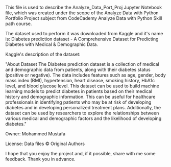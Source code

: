 This file is used to describe the Analyze_Data_Port_Proj Jupyter Notebook file, which was created under the scope of the 
Analyze Data with Python Portfolio Project subject from CodeCademy Analyze Data with Python Skill path course.

The dataset used to perform it was downloaded from Kaggle and it's name is: Diabetes prediction dataset - 
A Comprehensive Dataset for Predicting Diabetes with Medical & Demographic Data.

Kaggle's description of the dataset:

"About Dataset
The Diabetes prediction dataset is a collection of medical and demographic data from patients, along with their diabetes status (positive or negative). 
The data includes features such as age, gender, body mass index (BMI), hypertension, heart disease, smoking history, HbA1c level, and blood glucose level. 
This dataset can be used to build machine learning models to predict diabetes in patients based on their medical history and demographic information. 
This can be useful for healthcare professionals in identifying patients who may be at risk of developing diabetes and in developing personalized treatment plans. 
Additionally, the dataset can be used by researchers to explore the relationships between various medical and demographic factors and the likelihood of developing 
diabetes."

Owner:
Mohammed Mustafa

License:
Data files © Original Authors

I hope that you enjoy the project and, if it possible, share with me some feedback.
Thank you in advance.

